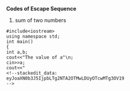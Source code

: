 **Codes of Escape Sequence**
1. sum of two numbers
```
#include<iostream>
using namespace std;
int main()
{
int a,b;
cout<<"The value of a"\n;
cin>>a;
cout<<"
<!--stackedit_data:
eyJoaXN0b3J5IjpbLTg2NTA2OTMwLDUyOTcwMTg3OV19
-->